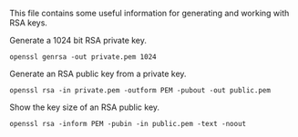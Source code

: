 This file contains some useful information for generating and working with RSA keys.

Generate a 1024 bit RSA private key.
```
openssl genrsa -out private.pem 1024
```

Generate an RSA public key from a private key.
```
openssl rsa -in private.pem -outform PEM -pubout -out public.pem
```

Show the key size of an RSA public key.
```
openssl rsa -inform PEM -pubin -in public.pem -text -noout
```

